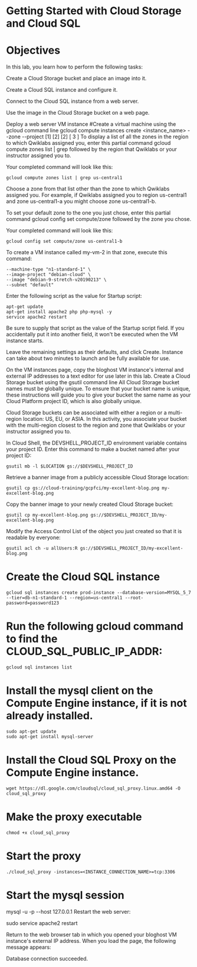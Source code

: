 
# Getting Started with Cloud Storage and Cloud SQL

# Objectives
In this lab, you learn how to perform the following tasks:

Create a Cloud Storage bucket and place an image into it.

Create a Cloud SQL instance and configure it.

Connect to the Cloud SQL instance from a web server.

Use the image in the Cloud Storage bucket on a web page.

Deploy a web server VM instance
#Create a virtual machine using the gcloud command line
gcloud compute instances create <instance_name> --zone --project [1] [2] [2] [ 3 ]
To display a list of all the zones in the region to which Qwiklabs assigned you, enter this partial command gcloud compute zones list | grep followed by the region that Qwiklabs or your instructor assigned you to.

Your completed command will look like this:

`gcloud compute zones list | grep us-central1`

Choose a zone from that list other than the zone to which Qwiklabs assigned you. For example, if Qwiklabs assigned you to region us-central1 and zone us-central1-a you might choose zone us-central1-b.

To set your default zone to the one you just chose, enter this partial command gcloud config set compute/zone followed by the zone you chose.

Your completed command will look like this:

`gcloud config set compute/zone us-central1-b`

To create a VM instance called my-vm-2 in that zone, execute this command:
```
--machine-type "n1-standard-1" \
--image-project "debian-cloud" \
--image "debian-9-stretch-v20190213" \
--subnet "default"
```

Enter the following script as the value for Startup script:
```
apt-get update
apt-get install apache2 php php-mysql -y
service apache2 restart
```
Be sure to supply that script as the value of the Startup script field. If you accidentally put it into another field, it won't be executed when the VM instance starts.

Leave the remaining settings as their defaults, and click Create.
Instance can take about two minutes to launch and be fully available for use.

On the VM instances page, copy the bloghost VM instance's internal and external IP addresses to a text editor for use later in this lab.
Create a Cloud Storage bucket using the gsutil command line
All Cloud Storage bucket names must be globally unique. To ensure that your bucket name is unique, these instructions will guide you to give your bucket the same name as your Cloud Platform project ID, which is also globally unique.

Cloud Storage buckets can be associated with either a region or a multi-region location: US, EU, or ASIA. In this activity, you associate your bucket with the multi-region closest to the region and zone that Qwiklabs or your instructor assigned you to.


In Cloud Shell, the DEVSHELL_PROJECT_ID environment variable contains your project ID. Enter this command to make a bucket named after your project ID:

`gsutil mb -l $LOCATION gs://$DEVSHELL_PROJECT_ID`

Retrieve a banner image from a publicly accessible Cloud Storage location:

`gsutil cp gs://cloud-training/gcpfci/my-excellent-blog.png my-excellent-blog.png`

Copy the banner image to your newly created Cloud Storage bucket:

`gsutil cp my-excellent-blog.png gs://$DEVSHELL_PROJECT_ID/my-excellent-blog.png`

Modify the Access Control List of the object you just created so that it is readable by everyone:

`gsutil acl ch -u allUsers:R gs://$DEVSHELL_PROJECT_ID/my-excellent-blog.png`

# Create the Cloud SQL instance
`gcloud sql instances create prod-instance --database-version=MYSQL_5_7 --tier=db-n1-standard-1 --region=us-central1 --root-password=password123`


# Run the following gcloud command to find the CLOUD_SQL_PUBLIC_IP_ADDR:
`gcloud sql instances list`

# Install the mysql client on the Compute Engine instance, if it is not already installed.
```
sudo apt-get update
sudo apt-get install mysql-server
```
# Install the Cloud SQL Proxy on the Compute Engine instance.
`wget https://dl.google.com/cloudsql/cloud_sql_proxy.linux.amd64 -O cloud_sql_proxy`
# Make the proxy executable
`chmod +x cloud_sql_proxy`

# Start the proxy
`./cloud_sql_proxy -instances=<INSTANCE_CONNECTION_NAME>=tcp:3306`
# Start the mysql session
mysql -u <USERNAME> -p --host 127.0.0.1
Restart the web server:

sudo service apache2 restart

Return to the web browser tab in which you opened your bloghost VM instance's external IP address. When you load the page, the following message appears:

Database connection succeeded.
